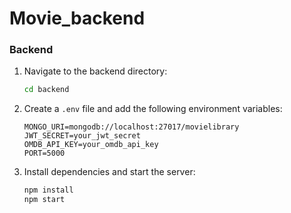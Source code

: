 ﻿# Movie_backend
 
### Backend

1. Navigate to the backend directory:
    ```bash
    cd backend
    ```

2. Create a `.env` file and add the following environment variables:
    ```
    MONGO_URI=mongodb://localhost:27017/movielibrary
    JWT_SECRET=your_jwt_secret
    OMDB_API_KEY=your_omdb_api_key
    PORT=5000
    ```

3. Install dependencies and start the server:
    ```bash
    npm install
    npm start
    ```



